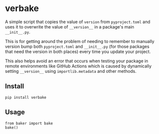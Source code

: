 # verbake

A simple script that copies the value of `version` from `pyproject.toml` and uses it to overwrite the value of `__version__` in a package's main `__init__.py`.

This is for getting around the problem of needing to remember to manually version bump both `pyproject.toml` and `__init__.py` (for those packages that need the version in both places) every time you update your project.

This also helps avoid an error that occurs when testing your package in remote environments like GitHub Actions which is caused by dynamically setting `__version__` using `importlib.metadata` and other methods.

## Install
```
pip install verbake
```

## Usage
```
from baker import bake
bake()
```
